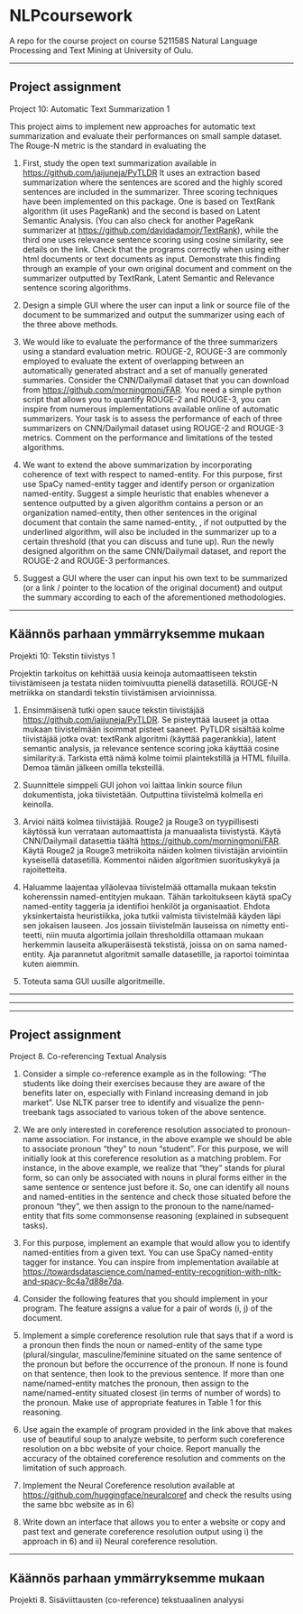 # NLPcoursework
A repo for the course project on course 521158S Natural Language Processing and Text Mining at University of Oulu.

-----------------
    

## Project assignment
Project 10: Automatic Text Summarization 1


This project aims to implement new approaches for automatic text summarization
and evaluate their performances on small sample dataset. The Rouge-N metric is 
the standard in evaluating the

1.	First, study the open text summarization available in 
https://github.com/jaijuneja/PyTLDR It uses an extraction based summarization 
where the sentences are scored and the highly scored sentences are included in 
the summarizer. Three scoring techniques have been implemented on this package.
One is based on TextRank algorithm (it uses PageRank) and the second is based 
on Latent Semantic Analysis. (You can also check for another PageRank 
summarizer at https://github.com/davidadamojr/TextRank), while the third one 
uses relevance sentence scoring using cosine similarity, see details on the link. 
Check that the programs correctly when using either html documents or text 
documents as input. Demonstrate this finding through an example of your own 
original document and comment on the summarizer outputted by TextRank, Latent 
Semantic and Relevance sentence scoring algorithms.

2.	Design a simple GUI where the user can input a link or source file of the 
document to be summarized and output the summarizer using each of the three above 
methods.

3.	We would like to evaluate the performance of the three summarizers using a 
standard evaluation metric. ROUGE-2, ROUGE-3 are commonly employed to evaluate 
the extent of overlapping between an automatically generated abstract and a set 
of manually generated summaries. Consider the CNN/Dailymail dataset that you can 
download from https://github.com/morningmoni/FAR. You need a simple python script 
that allows you to quantify ROUGE-2 and ROUGE-3, you can inspire from numerous 
implementations available online of automatic summarizers. Your task is to assess
the performance of each of three summarizers on CNN/Dailymail dataset using 
ROUGE-2 and ROUGE-3 metrics. Comment on the performance and limitations of the 
tested algorithms.

4.	We want to extend the above summarization by incorporating coherence of text 
with respect to named-entity. For this purpose, first use SpaCy named-entity tagger 
and identify person or organization named-entity. Suggest a simple heuristic that 
enables whenever a sentence outputted by a given algorithm contains a person or an 
organization named-entity, then other sentences in the original document that contain 
the same named-entity, , if not outputted by the underlined algorithm, will also be 
included in the summarizer up to a certain threshold (that you can discuss and tune up). 
Run the newly designed algorithm on the same CNN/Dailymail dataset, and report the ROUGE-2 
and ROUGE-3 performances.

5.	Suggest a GUI where the user can input his own text to be summarized 
(or a link / pointer to the location of the original document) and output the summary 
according to each of the aforementioned methodologies.

-----------------
## Käännös parhaan ymmärryksemme mukaan

Projekti 10: Tekstin tiivistys 1

Projektin tarkoitus on kehittää uusia keinoja automaattiseen tekstin
tiivistämiseen ja testata niiden toimivuutta pienellä datasetillä.
ROUGE-N metriikka on standardi tekstin tiivistämisen arvioinnissa.

1.  Ensimmäisenä tutki open sauce tekstin tiivistäjää 
https://github.com/jaijuneja/PyTLDR. Se pisteyttää lauseet ja ottaa
mukaan tiivistelmään isoimmat pisteet saaneet. PyTLDR sisältää kolme
tiivistäjää jotka ovat: textRank algoritmi (käyttää pagerankkia), latent
semantic analysis, ja relevance sentence scoring joka käyttää cosine
similarity:ä. Tarkista että nämä kolme toimii plaintekstillä ja HTML
filuilla. Demoa tämän jälkeen omilla teksteillä.

2.  Suunnittele simppeli GUI johon voi laittaa linkin source filun
dokumentista, joka tiivistetään. Outputtina tiivistelmä kolmella eri
keinolla.

3.  Arvioi näitä kolmea tiivistäjää. Rouge2 ja Rouge3 on tyypillisesti
käytössä kun verrataan automaattista ja manuaalista tiivistystä. Käytä
CNN/Dailymail datasettia täältä https://github.com/morningmoni/FAR.
Käytä Rouge2 ja Rouge3 metriikoita näiden kolmen tiivistäjän
arviointiin kyseisellä datasetillä. Kommentoi näiden algoritmien
suorituskykyä ja rajoitetteita.

4.  Haluamme laajentaa ylläolevaa tiivistelmää ottamalla mukaan
tekstin koherenssin named-entityjen mukaan. Tähän tarkoitukseen
käytä spaCy named-entity taggeria ja identifioi henkilöt ja organisaatiot.
Ehdota yksinkertaista heuristiikka, joka tutkii valmista tiivistelmää käyden
läpi sen jokaisen lauseen. Jos jossain tiivistelmän lauseissa on nimetty enti-
teetti, niin muuta algortimia jollain thresholdilla ottamaan mukaan
herkemmin lauseita alkuperäisestä tekstistä, joissa on on sama named-entity.
Aja parannetut algoritmit samalle datasetille, ja raportoi toimintaa kuten aiemmin.

5.  Toteuta sama GUI uusille algoritmeille.

-----------------
-----------------
-----------------

## Project assignment
Project 8. Co-referencing Textual Analysis


1.  Consider a simple co-reference example as in the following: “The students like doing their exercises because they are aware of the benefits later on, especially with Finland increasing demand in job market”. Use NLTK parser tree to identify and visualize the penn-treebank tags associated to various token of the above sentence.


2.  We are only interested in coreference resolution associated to pronoun-name association. For instance, in the above example we should be able to associate pronoun “they” to noun “student”. For this purpose, we will initially look at this coreference resolution as a matching problem. For instance, in the above example, we realize that “they” stands for plural form, so can only be associated with nouns in plural forms either in the same sentence or sentence just before it. So, one can identify all  nouns and named-entities in the sentence and check those situated before the pronoun “they”, we then assign to the pronoun to the name/named-entity that fits some commonsense reasoning (explained in subsequent tasks).


3.  For this purpose, implement an example that would allow you to identify named-entities from a given text. You can use SpaCy named-entity tagger for instance. You can inspire from implementation available at https://towardsdatascience.com/named-entity-recognition-with-nltk-and-spacy-8c4a7d88e7da.


4.  Consider the following features that you should implement in your program. The feature assigns a value for a pair of words (i, j) of the document.


5.  Implement a simple coreference resolution rule that says that if a word is a pronoun then finds the noun or named-entity of the same type (plural/singular, masculine/feminine situated on the same sentence of the pronoun but before the occurrence of the pronoun. If none is found on that sentence, then look to the previous sentence. If more than one name/named-entity matches the pronoun, then assign to the name/named-entity situated closest (in terms of number of words) to the pronoun. Make use of appropriate features in Table 1 for this reasoning.


6.  Use again the example of program provided in the link above that makes use of beautiful soup to analyze website, to perform such coreference resolution on a bbc website of your choice. Report manually the accuracy of the obtained coreference resolution and comments on the limitation of such approach.


7.  Implement the Neural Coreference resolution available at https://github.com/huggingface/neuralcoref and check the results using the same bbc website as in 6)


8.  Write down an interface that allows you to enter a website or copy and past text and generate coreference resolution output using i) the approach in 6) and ii) Neural coreference resolution.

-----------------
## Käännös parhaan ymmärryksemme mukaan

Projekti 8. Sisäviittausten (co-reference) tekstuaalinen analyysi
